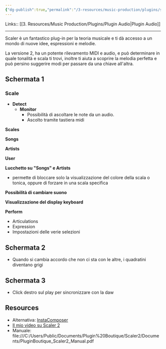 ```yaml
---
{"dg-publish":true,"permalink":"/3-resources/music-production/plugins/scaler-2/"}
---
```


Links:: [[3. Resources/Music Production/Plugins/Plugin Audio\|Plugin Audio]]

---

Scaler è un fantastico plug-in per la teoria musicale e ti dà accesso a un mondo di nuove idee, espressioni e melodie. 

La versione 2, ha un potente rilevamento MIDI e audio, e può determinare in quale tonalità e scala ti trovi, inoltre ti aiuta a scoprire la melodia perfetta e può persino suggerire modi per passare da una chiave all'altra.



## Schermata 1

### Scale

- **Detect**
    - **Monitor**
        - Possibilità di ascoltare le note da un audio.
        - Ascolto tramite tastiera midi

**Scales**

**Songs**

**Artists**

**User**

**Lucchetto su "Songs" e Artists**

- permette di bloccare solo la visualizzazione del colore della scala o tonica, oppure di forzare in una scala specifica

**Possibilità di cambiare suono** 

**Visualizzazione del display keyboard**

**Perform**

- Articulations
- Expression
- Impostazioni delle verie selezioni

## Schermata 2

- Quando si cambia accordo che non ci sta con le altre, i quadratini diventano grigi

## Schermata 3

- Click destro sul play per sincronizzare con la daw



## Resources

- Alternativa: [InstaComposer](https://www.waproduction.com/plugins/view/instacomposer)
- [Il mio video su Scaler 2](https://youtu.be/62pUvaCTkQ0?si=X8X-U3eFxTCLpgXw)
- Manuale: file:///C:/Users/Public/Documents/Plugin%20Boutique/Scaler2/Documents/PluginBoutique_Scaler2_Manual.pdf
